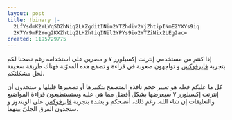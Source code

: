 ```yaml
---
layout: post
title: !binary |-
  2LfYsdmK2YLYqSDZhNiq2LXZgditINin2YTZhdiv2YjZhtipINmE2YXYs9iq
  2K7Yr9mF2Yog2KXZhtiq2LHZhtiqINil2YPYs9io2YTZiNix2LEg2ac=
created: 1195729775
---
```

إذا كنتم من مستخدمي إنترنت إكسبلورر ٧ و مصرين على استخدامه رغم نصحنا لكم بتجربة <a href="http://www.getfirefox.com">فايرفوكس</a> و تواجهون صعوبة في قراءة و تصفح هذه المدوّنة فهناك طريقة سخيفة لحل مشكلتكم.

كل ما عليكم فعله هو تغيير حجم نافذة المتصفح بتكبيرها أو تصغيرها قليلها و ستجدون أن إنترنت إكسبلورر ٧ سيعرضها بشكل أفضل مما هي عليه وستستطيعون قراءة المواضيع والتعليقات إن شاء الله. رغم ذلك، أنصحكم و بشدة بتجربة <a href="http://www.getfirefox.com">فايرفوكس</a> على الويندوز و ستجدون الفرق الجليّ بينهما.
